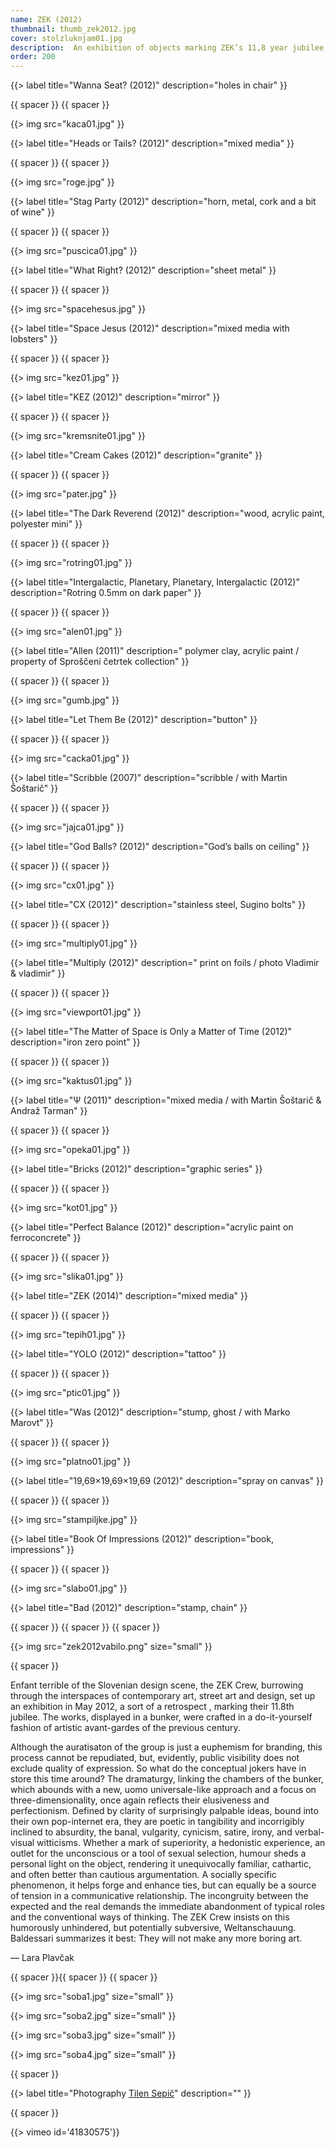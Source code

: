 ```yaml
---
name: ZEK (2012)
thumbnail: thumb_zek2012.jpg
cover: stolzluknjam01.jpg
description:  An exhibition of objects marking ZEK’s 11,8 year jubilee <br> <i> Abandoned bomb shelter, Ljubljana / 2012 </i>
order: 200
---
```


{{> label title="Wanna Seat? (2012)" description="holes in chair" }}

{{ spacer }} {{ spacer }}

{{> img src="kaca01.jpg" }}

{{> label title="Heads or Tails? (2012)" description="mixed media" }}

{{ spacer }} {{ spacer }} 

{{> img src="roge.jpg" }}

{{> label title="Stag Party (2012)" description="horn, metal, cork and a bit of wine" }}

{{ spacer }} {{ spacer }}

{{> img src="puscica01.jpg" }}

{{> label title="What Right? (2012)" description="sheet metal" }}

{{ spacer }} {{ spacer }}

{{> img src="spacehesus.jpg" }}

{{> label title="Space Jesus (2012)" description="mixed media with lobsters" }}

{{ spacer }} {{ spacer }}

{{> img src="kez01.jpg" }}

{{> label title="KEZ (2012)" description="mirror" }}

{{ spacer }} {{ spacer }}

{{> img src="kremsnite01.jpg" }}

{{> label title="Cream Cakes (2012)" description="granite" }}

{{ spacer }} {{ spacer }}

{{> img src="pater.jpg" }}

{{> label title="The Dark Reverend (2012)" description="wood, acrylic paint, polyester mini" }}

{{ spacer }} {{ spacer }}

{{> img src="rotring01.jpg" }}

{{> label title="Intergalactic, Planetary, Planetary, Intergalactic (2012)" description="Rotring 0.5mm on dark paper" }}

{{ spacer }} {{ spacer }}

{{> img src="alen01.jpg" }}

{{> label title="Allen (2011)" description=" polymer clay, acrylic paint / property of Sproščeni četrtek collection" }}

{{ spacer }} {{ spacer }}

{{> img src="gumb.jpg" }}

{{> label title="Let Them Be (2012)" description="button" }}

{{ spacer }} {{ spacer }}

{{> img src="cacka01.jpg" }}

{{> label title="Scribble (2007)" description="scribble / with Martin Šoštarič" }}

{{ spacer }} {{ spacer }}

{{> img src="jajca01.jpg" }}

{{> label title="God Balls? (2012)" description="God’s balls on ceiling" }}

{{ spacer }} {{ spacer }}

{{> img src="cx01.jpg" }}

{{> label title="CX (2012)" description="stainless steel, Sugino bolts" }}

{{ spacer }} {{ spacer }}

{{> img src="multiply01.jpg" }}

{{> label title="Multiply (2012)" description=" print on foils / photo Vladimir & vladimir" }}

{{ spacer }} {{ spacer }}

{{> img src="viewport01.jpg" }}

{{> label title="The Matter of Space is Only a Matter of Time (2012)" description="iron zero point" }}

{{ spacer }} {{ spacer }}

{{> img src="kaktus01.jpg" }}

{{> label title="Ψ (2011)" description="mixed media / with Martin Šoštarič & Andraž Tarman" }}

{{ spacer }} {{ spacer }}

{{> img src="opeka01.jpg" }}

{{> label title="Bricks (2012)" description="graphic series" }}

{{ spacer }} {{ spacer }}

{{> img src="kot01.jpg" }}

{{> label title="Perfect Balance (2012)" description="acrylic paint on ferroconcrete" }}

{{ spacer }} {{ spacer }}

{{> img src="slika01.jpg" }}

{{> label title="ZEK (2014)" description="mixed media" }}

{{ spacer }} {{ spacer }}

{{> img src="tepih01.jpg" }}

{{> label title="YOLO (2012)" description="tattoo" }}

{{ spacer }} {{ spacer }}

{{> img src="ptic01.jpg" }}

{{> label title="Was (2012)" description="stump, ghost / with Marko Marovt" }}

{{ spacer }} {{ spacer }}

{{> img src="platno01.jpg" }}

{{> label title="19,69×19,69×19,69 (2012)" description="spray on canvas" }}

{{ spacer }} {{ spacer }}

{{> img src="stampiljke.jpg" }}

{{> label title="Book Of Impressions (2012)" description="book, impressions"  }}

{{ spacer }} {{ spacer }}

{{> img src="slabo01.jpg" }}

{{> label title="Bad (2012)" description="stamp, chain" }}

{{ spacer }} {{ spacer }} {{ spacer }}

{{> img src="zek2012vabilo.png" size="small" }}

{{ spacer }}

Enfant terrible of the Slovenian design scene, the ZEK Crew, burrowing through the interspaces of contemporary art, street art and design, set up an exhibition in May 2012, a sort of a retrospect	, marking their 11.8th jubilee. The works, displayed in a bunker, were crafted in a do-it-yourself fashion of artistic avant-gardes of the previous century.

Although the auratisaton of the group is just a euphemism for branding, this process cannot be repudiated, but, evidently, public visibility does not exclude quality of expression. So what do the conceptual jokers have in store this time around? The dramaturgy, linking the chambers of the bunker, which abounds with a new, uomo universale-like approach and a focus on three-dimensionality, once again reflects their elusiveness and perfectionism. Defined by clarity of surprisingly palpable ideas, bound into their own pop-internet era, they are poetic in tangibility and incorrigibly inclined to absurdity, the banal, vulgarity, cynicism, satire, irony, and verbal-visual witticisms. Whether a mark of superiority, a hedonistic experience, an outlet for the unconscious or a tool of sexual selection, humour sheds a personal light on the object, rendering it unequivocally familiar, cathartic, and often better than cautious argumentation. A socially specific phenomenon, it helps forge and enhance ties, but can equally be a source of tension in a communicative relationship. The incongruity between the expected and the real demands the immediate abandonment of typical roles and the conventional ways of thinking. The ZEK Crew insists on this humorously unhindered, but potentially subversive, Weltanschauung. Baldessari summarizes it best: They will not make any more boring art.

— Lara Plavčak

{{ spacer }}{{ spacer }} {{ spacer }}

{{> img src="soba1.jpg" size="small" }} 

{{> img src="soba2.jpg" size="small" }}

{{> img src="soba3.jpg" size="small" }}

{{> img src="soba4.jpg" size="small" }}

{{ spacer }}

{{> label title="Photography [Tilen Sepič](http://sepic.cc/)" description="" }}

{{ spacer }}

{{> vimeo id='41830575'}}